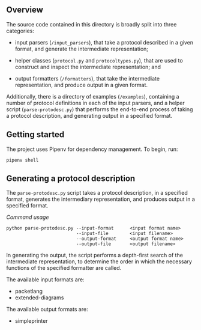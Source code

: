 Overview
--------

 The source code contained in this directory is broadly split into three
 categories:

  - input parsers (`/input_parsers`), that take a protocol described in a
    given format, and generate the intermediate representation;

  - helper classes (`protocol.py` and `protocoltypes.py`), that are used to
    construct and inspect the intermediate representation; and

  - output formatters (`/formatters`), that take the intermediate
    representation, and produce output in a given format.

 Additionally, there is a directory of examples (`/examples`), containing a
 number of protocol definitions in each of the input parsers, and a helper
 script (`parse-protodesc.py`) that performs the end-to-end process of
 taking a protocol description, and generating output in a specified format.

 Getting started 
 ---------------
 
 The project uses Pipenv for dependency management. To begin, run:
 
 ```~~~~~~~~
 pipenv shell
 ```
 
 Generating a protocol description
 ---------------------------------
 
 The `parse-protodesc.py` script takes a protocol description, in a
 specified format, generates the intermediary representation, and produces
 output in a specified format. 

 *Command usage*
 
 ```
 python parse-protodesc.py --input-format      <input format name>
                           --input-file        <input filename>
                           --output-format     <output format name>
                           --output-file       <output filename>
 ```

 In generating the output, the script performs a depth-first search of the
 intermediate representation, to determine the order in which the necessary
 functions of the specified formatter are called. 

 The available input formats are: 
  - packetlang
  - extended-diagrams

 The available output formats are:
  - simpleprinter
